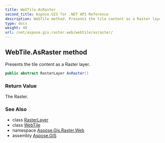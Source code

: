 ```yaml
---
title: WebTile.AsRaster
second_title: Aspose.GIS for .NET API Reference
description: WebTile method. Presents the tile content as a Raster layer.
type: docs
weight: 40
url: /net/aspose.gis.raster.web/webtile/asraster/
---
```

## WebTile.AsRaster method

Presents the tile content as a Raster layer.

```csharp
public abstract RasterLayer AsRaster()
```

### Return Value

The Raster.

### See Also

* class [RasterLayer](../../../aspose.gis.raster/rasterlayer/)
* class [WebTile](../)
* namespace [Aspose.Gis.Raster.Web](../../webtile/)
* assembly [Aspose.GIS](../../../)


